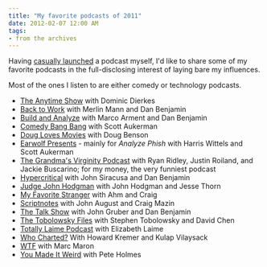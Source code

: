 ```yaml
---
title: "My favorite podcasts of 2011"
date: 2012-02-07 12:00 AM
tags:
- from the archives
---
```


Having [casually launched](http://blog.maxjacobson.net/beefsteak/) a podcast myself, I'd like to share some of my favorite podcasts in the full-disclosing interest of laying bare my influences.

Most of the ones I listen to are either comedy or technology podcasts.

* [The Anytime Show](http://anytimeshow.podbean.com/) with Dominic Dierkes
* [Back to Work](http://5by5.tv/b2w) with Merlin Mann and Dan Benjamin
* [Build and Analyze](http://5by5.tv/buildanalyze) with Marco Arment and Dan Benjamin
* [Comedy Bang Bang](http://www.earwolf.com/show/comedy-bang-bang-podcast/) with Scott Aukerman
* [Doug Loves Movies](http://douglovesmovies.com/) with Doug Benson
* [Earwolf Presents](http://www.earwolf.com/show/earwolf-presents/) - mainly for _Analyze Phish_ with Harris Wittels and Scott Aukerman
* [The Grandma's Virginity Podcast](http://grandmasvirginity.libsyn.com/) with Ryan Ridley, Justin Roiland, and Jackie Buscarino; for my money, the very funniest podcast
* [Hypercritical](http://5by5.tv/hypercritical) with John Siracusa and Dan Benjamin
* [Judge John Hodgman](http://www.maximumfun.org/shows/judge-john-hodgman) with John Hodgman and Jesse Thorn
* [My Favorite Stranger](http://www.myfavoritestranger.com/) with Ahm and Craig
* [Scriptnotes](http://johnaugust.com/podcast) with John August and Craig Mazin
* [The Talk Show](http://5by5.tv/talkshow) with John Gruber and Dan Benjamin
* [The Tobolowsky Files](http://tobolowskyfiles.com) with Stephen Tobolowsky and David Chen
* [Totally Laime Podcast](http://totallylaimepodcast.com/) with Elizabeth Laime
* [Who Charted?](http://www.earwolf.com/show/who-charted-howard-kremer-and-kulap-vilaysack/) With Howard Kremer and Kulap Vilaysack
* [WTF](http://www.wtfpod.com/) with Marc Maron
* [You Made It Weird](http://www.nerdist.com/podcast/you-made-it-weird/) with Pete Holmes
